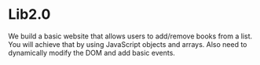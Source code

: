 # Lib2.0
We build a basic website that allows users to add/remove books from a list. You will achieve that by using JavaScript objects and arrays. Also need to dynamically modify the DOM and add basic events.
